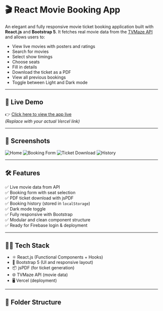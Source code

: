 # 🎬 React Movie Booking App

An elegant and fully responsive movie ticket booking application built with **React.js** and **Bootstrap 5**. It fetches real movie data from the [TVMaze API](https://www.tvmaze.com/api) and allows users to:

- View live movies with posters and ratings
- Search for movies
- Select show timings
- Choose seats
- Fill in details
- Download the ticket as a PDF
- View all previous bookings
- Toggle between Light and Dark mode

---

## 🚀 Live Demo

👉 [Click here to view the app live](https://your-vercel-link.vercel.app/)  
_(Replace with your actual Vercel link)_

---

## 📸 Screenshots

![Home](./screenshots/home.png)
![Booking Form](./screenshots/booking.png)
![Ticket Download](./screenshots/ticket.png)
![History](./screenshots/history.png)

---

## 🛠️ Features

✅ Live movie data from API  
✅ Booking form with seat selection  
✅ PDF ticket download with jsPDF  
✅ Booking history (stored in `localStorage`)  
✅ Dark mode toggle  
✅ Fully responsive with Bootstrap  
✅ Modular and clean component structure  
✅ Ready for Firebase login & deployment

---

## 🧑‍💻 Tech Stack

- ⚛️ React.js (Functional Components + Hooks)
- 💄 Bootstrap 5 (UI and responsive layout)
- 📦 jsPDF (for ticket generation)
- 🌐 TVMaze API (movie data)
- 🖥️ Vercel (deployment)

---

## 📁 Folder Structure

